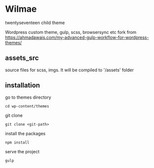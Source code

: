 # Wilmae
twentyseventeen child theme


Wordpress custom theme, gulp, scss, browsersync etc
fork from https://ahmadawais.com/my-advanced-gulp-workflow-for-wordpress-themes/

## assets_src
source files for scss, imgs. It will be compiled to '/assets' folder 

## installation
go to themes directory
```
cd wp-content/themes
```

git clone <git-repo> 
```
git clone <git-path>
```

install the packages
```javascript
npm install
```

serve the project
```javascript
gulp
```
